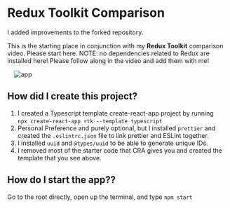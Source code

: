 # Redux Toolkit Comparison

I added improvements to the forked repository.

This is the starting place in conjunction with my **Redux Toolkit** comparison video. Please start here. NOTE: no dependencies related to Redux are installed here! Please follow along in the video and add them with me!

<img src="image.png" alt="app" style="margin-left: 15px;" />

## How did I create this project?

1. I created a Typescript template create-react-app project by running <br />
   `npx create-react-app rtk --template typescript`
2. Personal Preference and purely optional, but I installed `prettier` and created the `.eslintrc.json` file to link prettier and ESLint together.
3. I installed `uuid` and `@types/uuid` to be able to generate unique IDs.
4. I removed most of the starter code that CRA gives you and created the template that you see above.

## How do I start the app??

Go to the root directly, open up the terminal, and type `npm start`
